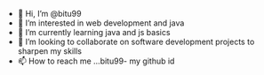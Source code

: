 - 👋 Hi, I’m @bitu99
- 👀 I’m interested in web development and java
- 🌱 I’m currently learning java and js basics
- 💞️ I’m looking to collaborate on software development projects to sharpen my skills
- 📫 How to reach me ...bitu99- my github id

<!---
bitu99/bitu99 is a ✨ special ✨ repository because its `README.md` (this file) appears on your GitHub profile.
You can click the Preview link to take a look at your changes.
--->
